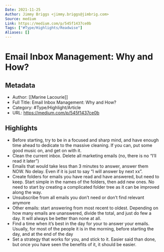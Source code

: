 ```yaml
---
Date: 2021-11-25
Author: Jimmy Briggs <jimmy.briggs@jimbrig.com>
Source: medium
Link: https://medium.com/p/545f1437ce0b
Tags: ["#Type/Highlights/Readwise"]
Aliases: []
---
```

# Email Inbox Management: Why and How?

## Metadata
- Author: [[Marine Lacourie]]
- Full Title: Email Inbox Management: Why and How?
- Category: #Type/Highlight/Article
- URL: https://medium.com/p/545f1437ce0b

## Highlights
- Before starting, try to be in a focused and sharp mind, and have enough time ahead to dedicate to the massive cleaning. If you can, put some good music on, and get on with it.
- Clean the current inbox. Delete all marketing emails (no, there is no “I’ll read it later”)
- Emails that would take less than 3 minutes to answer, answer them NOW. No delay. Even if it is just to say “I will answer by next xx”.
- Create folders for emails you have read and have answered, but need to keep. Start simple in the names of the folders, then add new ones. No need to start by creating a complicated folder tree as it can be improved along the way.
- Unsubscribe from all emails you don’t need or don’t find relevant anymore
- Other emails: start answering from most recent to oldest. Depending on how many emails are unanswered, divide the total, and just do few a day. It will always be better than none at all.
- Find a time when it’s best in the day for your to answer your emails. Usually, for most of the people it is in the morning, before starting the day, and at the end of the day
- Set a strategy that works for you, and stick to it. Easier said than done, but once you have seen the benefits of it, it should be easier.
